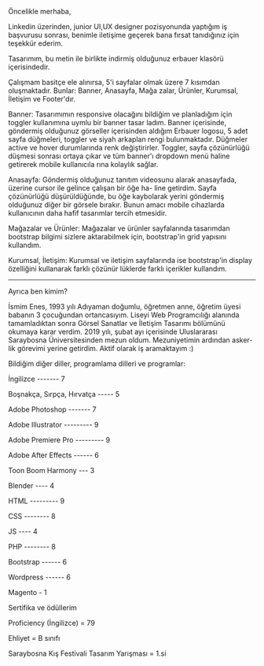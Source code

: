 Öncelikle merhaba, 

Linkedin üzerinden, junior UI,UX designer pozisyonunda yaptığım iş başvurusu sonrası,
benimle iletişime geçerek bana fırsat tanıdığınız için teşekkür ederim. 

Tasarımım, bu metin ile birlikte indirmiş olduğunuz erbauer klasörü içerisindedir.

Çalışmam basitçe ele alınırsa, 5'i sayfalar olmak üzere 7 kısımdan oluşmaktadır. Bunlar: Banner, Anasayfa, Mağa
zalar, Ürünler, Kurumsal, İletişim ve Footer'dır.

Banner: Tasarımımın responsive olacağını bildiğim ve planladığım için toggler kullanımına uymlu bir banner tasar
ladım. Banner içerisinde, göndermiş olduğunuz görseller içerisinden aldığım Erbauer logosu, 5 adet sayfa düğmeleri,
toggler ve siyah arkaplan rengi bulunmaktadır. Düğmeler active ve hover durumlarında renk değiştirirler. Toggler,
sayfa çözünürlüğü düşmesi sonrası ortaya çıkar ve tüm banner'ı dropdown menü haline getirerek mobile kullanıcıla
rına kolaylık sağlar.

Anasayfa: Göndermiş olduğunuz tanıtım videosunu alarak anasayfada, üzerine cursor ile gelince çalışan bir öğe ha-
line getirdim. Sayfa çözünürlüğü düşürüldüğünde, bu öğe kaybolarak yerini göndermiş olduğunuz diğer bir görsele
bırakır. Bunun amacı mobile cihazlarda kullanıcının daha hafif tasarımlar tercih etmesidir. 

Mağazalar ve Ürünler: Mağazalar ve ürünler sayfalarında tasarımdan bootstrap bilgimi sizlere aktarabilmek için,
bootstrap'in grid yapısını kullandım.

Kurumsal, İletişim: Kurumsal ve iletişim sayfalarında ise bootstrap'in display özelliğini kullanarak farklı çözünür
lüklerde farklı içerikler kullandım.

--------------------------------------------------------------------------------------------------------------------

Ayrıca ben kimim? 

İsmim Enes, 1993 yılı Adıyaman doğumlu, öğretmen anne, öğretim üyesi babanın 3 çocuğundan ortancasıyım. Liseyi
Web Programcılığı alanında tamamladıktan sonra Görsel Sanatlar ve İletişim Tasarımı bölümünü okumaya karar verdim.
2019 yılı, şubat ayı içerisinde Uluslararası Saraybosna Üniversitesinden mezun oldum. Mezuniyetimin ardından asker-
lik görevimi yerine getirdim. Aktif olarak iş aramaktayım :)

Bildiğim diğer diller, programlama dilleri ve programlar:

İngilizce			-------		7

Boşnakça, Sırpça, Hırvatça	-----		5

Adobe Photoshop			-------		7

Adobe Illustrator		---------	9

Adobe Premiere Pro		---------	9

Adobe After Effects		------		6

Toon Boom Harmony		---		3

Blender				----		4

HTML				---------	9

CSS				--------	8

JS				----		4

PHP				--------	8

Bootstrap			------		6

Wordpress			------		6

Magento				-		1



Sertifika ve ödüllerim

Proficiency (İngilizce)		=		79

Ehliyet				=		B sınıfı

Saraybosna Kış Festivali Tasarım Yarışması = 	1.si



	
